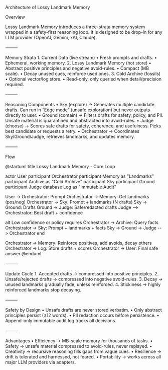 Architecture of Lossy Landmark Memory

Overview

Lossy Landmark Memory introduces a three-strata memory system wrapped in a safety-first reasoning loop.
It is designed to be drop-in for any LLM provider (OpenAI, Gemini, xAI, Claude).

⸻

Memory Strata
	1.	Current Data (live stream)
	•	Fresh prompts and drafts.
	•	Ephemeral, working memory.
	2.	Lossy Landmark Memory (hot store)
	•	Abstract positive principles and negative avoid-rules.
	•	Compact (MB scale).
	•	Decay unused cues, reinforce used ones.
	3.	Cold Archive (fossils)
	•	Optional vector/log store.
	•	Read-only, only queried when detail/precision required.

⸻

Reasoning Components
	•	Sky (explore) → Generates multiple candidate drafts. Can run in “Edge mode” (unsafe exploration) but never outputs directly to user.
	•	Ground (contain) → Filters drafts for safety, policy, and PII. Unsafe material is quarantined and abstracted into avoid-rules.
	•	Judge (choose) → Scores safe drafts for safety, coherence, and usefulness. Picks best candidate or requests a retry.
	•	Orchestrator → Coordinates Sky/Ground/Judge, retrieves landmarks, and updates memory.

⸻

Flow

@startuml
title Lossy Landmark Memory - Core Loop

actor User
participant Orchestrator
participant Memory as "Landmarks"
participant Archive as "Cold Archive"
participant Sky
participant Ground
participant Judge
database Log as "Immutable Audit"

User -> Orchestrator: Prompt
Orchestrator -> Memory: Get landmarks (pos/neg)
Orchestrator -> Sky: Prompt + landmarks (N drafts)
Sky -> Ground: Drafts
Ground -> Judge: Safe/redacted drafts
Judge --> Orchestrator: Best draft + confidence

alt Low confidence or policy requires
  Orchestrator -> Archive: Query facts
  Orchestrator -> Sky: Prompt + landmarks + facts
  Sky -> Ground -> Judge --> Orchestrator
end

Orchestrator -> Memory: Reinforce positives, add avoids, decay others
Orchestrator -> Log: Store drafts + scores
Orchestrator -> User: Final safe answer
@enduml


⸻

Update Cycle
	1.	Accepted drafts → compressed into positive principles.
	2.	Unsafe/rejected drafts → compressed into negative avoid-rules.
	3.	Decay → unused landmarks gradually fade, unless reinforced.
	4.	Stickiness → highly reinforced landmarks stop decaying.

⸻

Safety by Design
	•	Unsafe drafts are never stored verbatim.
	•	Only abstract principles persist (≤12 words).
	•	PII redaction occurs before persistence.
	•	Append-only immutable audit log tracks all decisions.

⸻

Advantages
	•	Efficiency → MB-scale memory for thousands of tasks.
	•	Safety → unsafe material compressed to avoid-rules, never replayed.
	•	Creativity → recursive reasoning fills gaps from vague cues.
	•	Resilience → drift is tolerated and harnessed, not feared.
	•	Portability → works across all major LLM providers via adapters.

